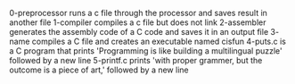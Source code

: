 0-preprocessor runs a c file through the processor and saves result in another file
1-compiler compiles a c file but does not link
2-assembler generates the assembly code of a C code and saves it in an output file
3- name compiles a C file and creates an executable named cisfun
4-puts.c is a C program that prints 'Programming is like building a multilingual puzzle' followed by a new line
5-printf.c prints 'with proper grammer, but the outcome is a piece of art,' followed by a new line
